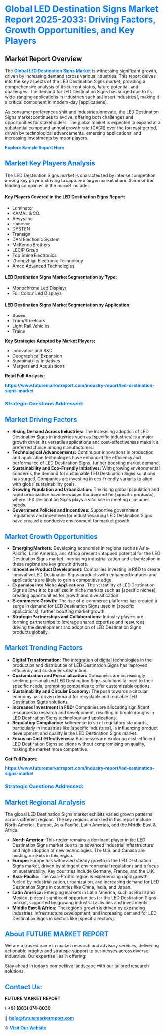 <h1 style="color: #007BFF;">Global LED Destination Signs Market Report 2025-2033: Driving Factors, Growth Opportunities, and Key Players</h1>

<section id="overview">
<h2>Market Report Overview</h2>
<p>The <a href="https://www.futuremarketreport.com/industry-report/led-destination-signs-market" style="color: #007BFF; text-decoration: none;"><strong>Global LED Destination Signs Market</strong></a> is witnessing significant growth, driven by increasing demand across various industries. This report delves into the key aspects of the LED Destination Signs market, providing a comprehensive analysis of its current status, future potential, and challenges. The demand for LED Destination Signs has surged due to its wide-ranging applications in industries such as [insert industries], making it a critical component in modern-day [applications].</p>
<p>As consumer preferences shift and industries innovate, the LED Destination Signs market continues to evolve, offering both challenges and opportunities for stakeholders. The global market is expected to expand at a substantial compound annual growth rate (CAGR) over the forecast period, driven by technological advancements, emerging applications, and increasing investments by major players.</p>
</section>

<section id="overview">
<p><a href="https://www.futuremarketreport.com/request-sample/reportId=75428" style="color: #007BFF; text-decoration: none;"><strong>Explore Sample Report Here</strong></a></p>
</section>

<section id="key-players">
<h2 style="color: #007BFF;">Market Key Players Analysis</h2>
<p>The LED Destination Signs market is characterized by intense competition among key players striving to capture a larger market share. Some of the leading companies in the market include:</p>
<h4>Key Players Covered in the LED Destination Signs Report:</h4>
<ul><li>Luminator</li><li>KAMAL &amp; CO.</li><li>Aesys Inc.</li><li>Hanover</li><li>DYSTEN</li><li>Transign</li><li>DAN Electronic System</li><li>McKenna Brothers</li><li>LECIP Group</li><li>Top Shine Electronics</li><li>Zhongzhigu Electronic Technology</li><li>Amco Advanced Technologies</li></ul>
<h4>LED Destination Signs Market Segmentation by Type:</h4>
<ul><li>Monochrome Led Displays</li><li>Full Colour Led Displays</li></ul>

<h4>LED Destination Signs Market Segmentation by Application:</h4>
<ul><li>Buses</li><li>Tram/Streetcars</li><li>Light Rail Vehicles</li><li>Trains</li></ul>
<p><strong>Key Strategies Adopted by Market Players:</strong></p>
<ul>
<li>Innovation and R&D</li>
<li>Geographical Expansion</li>
<li>Sustainability Initiatives</li>
<li>Mergers and Acquisitions</li>
</ul>
</section>

<section>
<p><strong>Read Full Analysis: </strong></p><a href="https://www.futuremarketreport.com/industry-report/led-destination-signs-market" style="color: #007BFF; text-decoration: none;"><strong>https://www.futuremarketreport.com/industry-report/led-destination-signs-market</strong></a>
<h3 style="color: #007BFF;">Strategic Questions Addressed:</h3>
</section>

<section id="driving-factors">
<h2 style="color: #007BFF;">Market Driving Factors</h2>
<ul>
<li><strong>Rising Demand Across Industries:</strong> The increasing adoption of LED Destination Signs in industries such as [specific industries] is a major growth driver. Its versatile applications and cost-effectiveness make it a preferred choice among manufacturers.</li>
<li><strong>Technological Advancements:</strong> Continuous innovations in production and application technologies have enhanced the efficiency and performance of LED Destination Signs, further boosting market demand.</li>
<li><strong>Sustainability and Eco-Friendly Initiatives:</strong> With growing environmental concerns, the demand for sustainable LED Destination Signs solutions has surged. Companies are investing in eco-friendly variants to align with global sustainability goals.</li>
<li><strong>Growing Population and Urbanization:</strong> The rising global population and rapid urbanization have increased the demand for [specific products], where LED Destination Signs plays a vital role in meeting consumer needs.</li>
<li><strong>Government Policies and Incentives:</strong> Supportive government regulations and incentives for industries using LED Destination Signs have created a conducive environment for market growth.</li>
</ul>
</section>

<section id="growth-opportunities">
<h2 style="color: #007BFF;">Market Growth Opportunities</h2>
<ul>
<li><strong>Emerging Markets:</strong> Developing economies in regions such as Asia-Pacific, Latin America, and Africa present untapped potential for the LED Destination Signs market. Increasing industrialization and urbanization in these regions are key growth drivers.</li>
<li><strong>Innovative Product Development:</strong> Companies investing in R&D to create innovative LED Destination Signs products with enhanced features and applications are likely to gain a competitive edge.</li>
<li><strong>Expansion into Niche Applications:</strong> The versatility of LED Destination Signs allows it to be utilized in niche markets such as [specific niches], creating opportunities for growth and diversification.</li>
<li><strong>E-commerce Growth:</strong> The rise of e-commerce platforms has created a surge in demand for LED Destination Signs used in [specific applications], further boosting market growth.</li>
<li><strong>Strategic Partnerships and Collaborations:</strong> Industry players are forming partnerships to leverage shared expertise and resources, driving the development and adoption of LED Destination Signs products globally.</li>
</ul>
</section>

<section id="trending-factors">
<h2 style="color: #007BFF;">Market Trending Factors</h2>
<ul>
<li><strong>Digital Transformation:</strong> The integration of digital technologies in the production and distribution of LED Destination Signs has improved efficiency and customer satisfaction.</li>
<li><strong>Customization and Personalization:</strong> Consumers are increasingly seeking personalized LED Destination Signs solutions tailored to their specific needs, prompting companies to offer customizable options.</li>
<li><strong>Sustainability and Circular Economy:</strong> The push towards a circular economy has driven demand for recyclable and reusable LED Destination Signs solutions.</li>
<li><strong>Increased Investment in R&D:</strong> Companies are allocating significant resources to research and development, resulting in breakthroughs in LED Destination Signs technology and applications.</li>
<li><strong>Regulatory Compliance:</strong> Adherence to strict regulatory standards, particularly in industries like [specific industries], is influencing product development and quality in the LED Destination Signs market.</li>
<li><strong>Focus on Cost-Effectiveness:</strong> Businesses are exploring cost-efficient LED Destination Signs solutions without compromising on quality, making the market more competitive.</li>
</ul>
</section>

<section>
<p><strong>Get Full Report: </strong></p><a href="https://www.futuremarketreport.com/industry-report/led-destination-signs-market" style="color: #007BFF; text-decoration: none;"><strong>https://www.futuremarketreport.com/industry-report/led-destination-signs-market</strong></a>
<h3 style="color: #007BFF;">Strategic Questions Addressed:</h3>
</section>


<section id="regional-analysis">
<h2 style="color: #007BFF;">Market Regional Analysis</h2>
<p>The global LED Destination Signs market exhibits varied growth patterns across different regions. The key regions analyzed in this report include North America, Europe, Asia-Pacific, Latin America, and the Middle East & Africa:</p>
<ul>
<li><strong>North America:</strong> This region remains a dominant player in the LED Destination Signs market due to its advanced industrial infrastructure and high adoption of new technologies. The U.S. and Canada are leading markets in this region.</li>
<li><strong>Europe:</strong> Europe has witnessed steady growth in the LED Destination Signs market, driven by stringent environmental regulations and a focus on sustainability. Key countries include Germany, France, and the U.K.</li>
<li><strong>Asia-Pacific:</strong> The Asia-Pacific region is experiencing rapid growth, fueled by industrialization, urbanization, and increasing demand for LED Destination Signs in countries like China, India, and Japan.</li>
<li><strong>Latin America:</strong> Emerging markets in Latin America, such as Brazil and Mexico, present significant opportunities for the LED Destination Signs market, supported by growing industrial activities and investments.</li>
<li><strong>Middle East & Africa:</strong> The region’s growth is driven by expanding industries, infrastructure development, and increasing demand for LED Destination Signs in sectors like [specific sectors].</li>
</ul>
</section>

<footer>
<h2 style="color: #007BFF;">About FUTURE MARKET REPORT</h2>
<p>We are a trusted name in market research and advisory services, delivering actionable insights and strategic support to businesses across diverse industries. Our expertise lies in offering:</p>

<p>Stay ahead in today’s competitive landscape with our tailored research solutions.</p>

<h2 style="color: #007BFF;">Contact Us:</h2>
<p><strong>FUTURE MARKET REPORT</strong></p>
<p>📞 <strong>+91 (883) 074-8030</strong></p>
<p>📧 <strong><a href="mailto:help@futuremarketreport.com" style="color: #007BFF;">help@futuremarketreport.com</a></strong></p>
<p>🌐 <strong><a href="https://www.futuremarketreport.com/" style="color: #007BFF;">Visit Our Website</a></strong></p>
</footer>